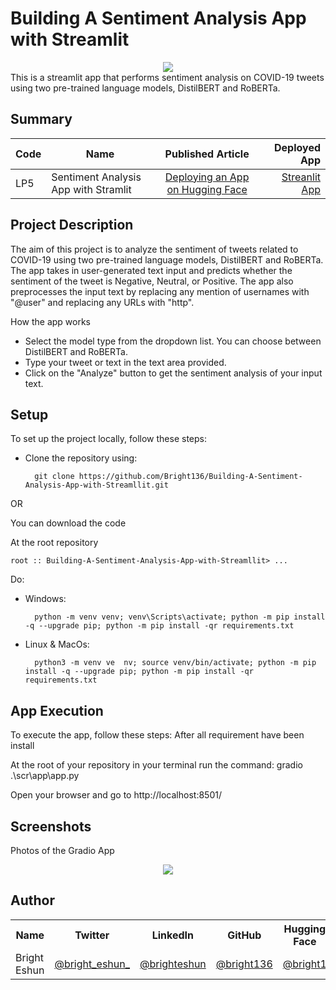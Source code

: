 # Building A Sentiment Analysis App with Streamlit

<div align='center'> 
    <img src="https://drive.google.com/uc?export=view&id=1awS3MS_OD85h94W7X1T15KBLJsSnKjIF"/>


</div>
This is a streamlit app that performs sentiment analysis on COVID-19 tweets using two pre-trained language models, DistilBERT and RoBERTa.

## Summary
| Code      | Name        | Published Article |  Deployed App |
|-----------|-------------|:-------------:|------:|
| LP5 | Sentiment Analysis App with Stramlit |  [Deploying an App on Hugging Face](https://medium.com/@brighteshun/deploying-a-sentiement-analysis-app-on-huggingface-faeb43954905) | [Streanlit App](https://huggingface.co/spaces/bright1/sentiment-analysis-app-streamlit) |

			
## Project Description
The aim of this project is to analyze the sentiment of tweets related to COVID-19 using two pre-trained language models, DistilBERT and RoBERTa. The app takes in user-generated text input and predicts whether the sentiment of the tweet is Negative, Neutral, or Positive. The app also preprocesses the input text by replacing any mention of usernames with "@user" and replacing any URLs with "http".

How the app works

- Select the model type from the dropdown list. You can choose between DistilBERT and RoBERTa.
- Type your tweet or text in the text area provided.
- Click on the "Analyze" button to get the sentiment analysis of your input text.

## Setup
To set up the project locally, follow these steps:

- Clone the repository using:
        
        git clone https://github.com/Bright136/Building-A-Sentiment-Analysis-App-with-Streamllit.git

OR

You can download the code 

At the root repository 

`root :: Building-A-Sentiment-Analysis-App-with-Streamllit> ...`

Do:
- Windows:

        python -m venv venv; venv\Scripts\activate; python -m pip install -q --upgrade pip; python -m pip install -qr requirements.txt  

- Linux & MacOs:

        python3 -m venv ve  nv; source venv/bin/activate; python -m pip install -q --upgrade pip; python -m pip install -qr requirements.txt


## App Execution
To execute the app, follow these steps:
After all requirement have been install

At the root of your repository in your terminal
run the command: 
            gradio .\scr\app\app.py

Open your browser and go to http://localhost:8501/

## Screenshots

<span>Photos of the Gradio App</span>

<div align='center'> 
    <img src="https://drive.google.com/uc?export=view&id=1EAyNzwMOaJPJrDUFHkz6tyqfLJokkWoS"/>

</div>

## Author

<table>
  <tr>
    <th>Name</th>
    <th>Twitter</th>
    <th>LinkedIn</th>
    <th>GitHub</th>
    <th>Hugging Face</th>
  </tr>
  <tr>
    <td>Bright Eshun</td>
    <td><a href="https://twitter.com/bright_eshun_">@bright_eshun_</a></td>
    <td><a href="https://www.linkedin.com/in/bright-eshun-9a8a51100/">@brighteshun</a></td>
    <td><a href="https://github.com/Bright136">@bright136</a></td>
    <td><a href="https://huggingface.co/bright1">@bright1</a></td>
  </tr>
</table>